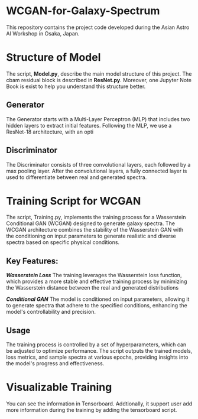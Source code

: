 # WCGAN-for-Galaxy-Spectrum
This repository contains the project code developed during the Asian Astro AI Workshop in Osaka, Japan.

# Structure of Model
The script, **Model.py**, describe the main model structure of this project. The cbam residual block is described in **ResNet.py**. Moreover, one Jupyter Note Book is exist to help you understand this structure better. 
## Generator 
The Generator starts with a Multi-Layer Perceptron (MLP) that includes two hidden layers to extract initial features. Following the MLP, we use a ResNet-18 architecture, with an opti

## Discriminator
The Discriminator consists of three convolutional layers, each followed by a max pooling layer. After the convolutional layers, a fully connected layer is used to differentiate between real and generated spectra.

# Training Script for WCGAN
The script, Training.py, implements the training process for a Wasserstein Conditional GAN (WCGAN) designed to generate galaxy spectra. The WCGAN architecture combines the stability of the Wasserstein GAN with the conditioning on input parameters to generate realistic and diverse spectra based on specific physical conditions.

## Key Features:
***Wasserstein Loss*** The training leverages the Wasserstein loss function, which provides a more stable and effective training process by minimizing the Wasserstein distance between the real and generated distributions

***Conditional GAN***
The model is conditioned on input parameters, allowing it to generate spectra that adhere to the specified conditions, enhancing the model's controllability and precision.
## Usage
The training process is controlled by a set of hyperparameters, which can be adjusted to optimize performance. The script outputs the trained models, loss metrics, and sample spectra at various epochs, providing insights into the model's progress and effectiveness.

# Visualizable Training
You can see the information in Tensorboard. Addtionally, it support user add more information during the training by adding the tensorboard script.
